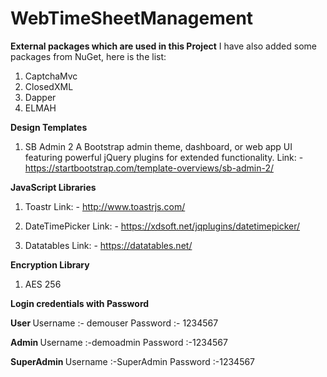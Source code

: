 # WebTimeSheetManagement

<b>External packages which are used in this Project</b>
I have also added some packages from NuGet, here is the list:
1.	CaptchaMvc
2.	ClosedXML
3.	Dapper
4.	ELMAH

<b>Design Templates</b>
1.	SB Admin 2
A Bootstrap admin theme, dashboard, or web app UI featuring powerful jQuery plugins for extended functionality.
Link: - https://startbootstrap.com/template-overviews/sb-admin-2/  

<b>JavaScript Libraries</b>
1.	Toastr 
      Link: - http://www.toastrjs.com/ 
      
2.	DateTimePicker
Link: - https://xdsoft.net/jqplugins/datetimepicker/

3.	Datatables 
Link: - https://datatables.net/ 

<b>Encryption Library</b>
1.	AES 256

<b> Login credentials with Password </b>

<b> User </b>
Username :- demouser 
Password :- 1234567

<b> Admin </b>
Username :-demoadmin 
Password :-1234567

<b> SuperAdmin </b>
Username :-SuperAdmin
Password :-1234567




